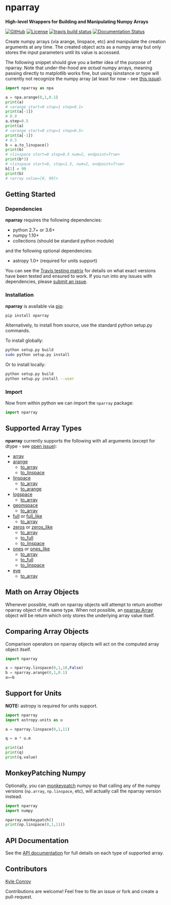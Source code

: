 # nparray

**High-level Wrappers for Building and Manipulating Numpy Arrays**

[![GitHub](https://img.shields.io/badge/github-kecnry%2Fnparray-blue.svg)](https://github.com/kecnry/nparray)
[![License](https://img.shields.io/badge/license-GPL3-blue.svg)](https://github.com/kecnry/nparray/blob/master/LICENSE)
[![travis build status](https://travis-ci.org/kecnry/nparray.svg?branch=master)](https://travis-ci.org/kecnry/nparray)
[![Documentation Status](https://readthedocs.org/projects/nparray/badge/?version=latest)](https://nparay.readthedocs.io/en/latest/?badge=latest)


Create numpy arrays (via arange, linspace, etc) and manipulate the creation arguments at any time.  The created object acts as a numpy array but only stores the input parameters until its value is accessed.

The following snippet should give you a better idea of the purpose of nparray.  Note that under-the-hood are *actual* numpy arrays, meaning passing directly to matplotlib works fine, but using isinstance or type will currently not recognize the numpy array (at least for now - see [this issue](https://github.com/kecnry/nparray/issues/6)).

```py
import nparray as npa

a = npa.arange(0,1,0.1)
print(a)
# <arange start=0 stop=1 step=0.1>
print(a[-1])
# 0.9
a.step=0.5
print(a)
# <arange start=0 stop=1 step=0.5>
print(a[-1])
# 0.5
b = a.to_linspace()
print(b)
# <linspace start=0 stop=0.5 num=2, endpoint=True>
print(b*3)
# <linspace start=0, stop=1.5, num=2, endpoint=True>
b[1] = 99
print(b)
# <array value=[0, 99]>
```

## Getting Started

### Dependencies

**nparray** requires the following dependencies:

  - python 2.7+ or 3.6+
  - numpy 1.10+
  - collections (should be standard python module)

and the following optional dependencies:

  - astropy 1.0+ (required for units support)


You can see the [Travis testing matrix](https://travis-ci.org/kecnry/nparray) for
details on what exact versions have been tested and ensured to work.  If you run
into any issues with dependencies, please [submit an issue](https://github.com/kecnry/nparray/issues/new).

### Installation

**nparray** is available via [pip](https://pypi.org/project/nparray/):

```sh
pip install nparray
```

Alternatively, to install from source, use the standard python setup.py commands.

To install globally:
```sh
python setup.py build
sudo python setup.py install
```

Or to install locally:
```sh
python setup.py build
python setup.py install --user
```

### Import

Now from within python we can import the `nparray` package:

```py
import nparray
```

## Supported Array Types

**nparray** currently supports the following with all arguments (except for dtype - see [open issue](https://github.com/kecnry/nparray/issues/8)):

* [array](api/nparray.array.md)
* [arange](api/nparray.arange.md)
    * [to_array](api/Arange.to_array.md)
    * [to_linspace](api/Arange.to_linspace.md)
* [linspace](api/nparray.linspace.md)
    * [to_array](api/Linspace.to_array.md)
    * [to_arange](api/Linspace.to_arange.md)
* [logspace](api/nparray.logspace.md)
    * [to_array](api/Logspace.to_array.md)
* [geomspace](api/nparray.geomspace.md)
    * [to_array](api/Geomspace.to_array.md)
* [full](api/nparray.full.md) or [full_like](api/nparray.full_like.md)
    * [to_array](api/Full.to_array.md)
* [zeros](api/nparray.zeros.md) or [zeros_like](api/nparray.zeros_like.md)
    * [to_array](api/Zeros.to_array.md)
    * [to_full](api/Zeros.to_full.md)
    * [to_linspace](api/Zeros.to_linspace.md)
* [ones](api/nparray.ones.md) or [ones_like](api/nparray.ones_like.md)
    * [to_array](api/Ones.to_array.md)
    * [to_full](api/Ones.to_full.md)
    * [to_linspace](api/Ones.to_linspace.md)
* [eye](api/nparray.eye.md)
    * [to_array](api/Eye.to_array.md)


## Math on Array Objects

Whenever possible, math on nparray objects will attempt to return another
nparray object of the same type.  When not possible, an [nparray.Array](api/Array.md)
object will be return which only stores the underlying array value itself.

## Comparing Array Objects

Comparison operators on nparray objects will act on the computed array object
itself.

```py
import nparray

a = nparray.linspace(0,1,10,False)
b = nparray.arange(0,1,0.1)
a==b
```

## Support for Units

**NOTE:** astropy is required for units support.

```py
import nparray
import astropy.units as u

a = nparray.linspace(0,1,11)

q = a * u.m

print(a)
print(q)
print(q.value)
```

## MonkeyPatching Numpy

Optionally, you can [monkeypatch](api/nparray.monkeypatch.md) numpy so that calling
any of the numpy versions (`np.array`, `np.linspace`, etc), will actually call
the nparray version instead.

```py
import nparray
import numpy

nparray.monkeypatch()
print(np.linspace(0,1,11))
```

## API Documentation

See the [API documentation](./api.md) for full details on each type of supported array.

## Contributors

[Kyle Conroy](https://github.com/kecnry)

Contributions are welcome!  Feel free to file an issue or fork and create a pull-request.

